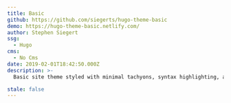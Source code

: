 ```yaml
---
title: Basic
github: https://github.com/siegerts/hugo-theme-basic
demo: https://hugo-theme-basic.netlify.com/
author: Stephen Siegert
ssg:
  - Hugo
cms:
  - No Cms
date: 2019-02-01T18:42:50.000Z
description: >-
  Basic site theme styled with minimal tachyons, syntax highlighting, and blog series configuration. 📦

stale: false
---
```

